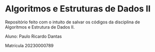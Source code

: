 # Algoritmos e Estruturas de Dados II
Repositório feito com o intuito de salvar os códigos da disciplina de Algoritmos e Estrutura de Dados II.

Aluno: Paulo Ricardo Dantas

Matrícula 20230000789
